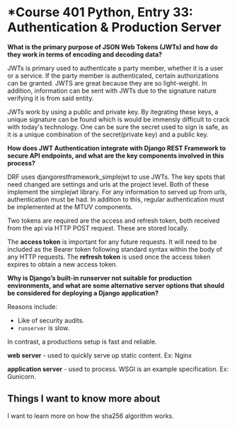 # *Course 401 Python, Entry 33: Authentication & Production Server

**What is the primary purpose of JSON Web Tokens (JWTs) and how do they work in terms of encoding and decoding data?**

JWTs is primary used to authenticate a party member, whether it is a user or a service. If the party member is authenticated, certain authorizations can be granted. JWTS are great because they are so light-weight. In addition, information can be sent with JWTs due to the signature nature verifying it is from said entity.

JWTs work by using a public and private key. By itegrating these keys, a unique signature can be found which is would be immensly difficult to crack with today's technology. One can be sure the secret used to sign is safe, as it is a unique combination of the secret(private key) and a public key.

**How does JWT Authentication integrate with Django REST Framework to secure API endpoints, and what are the key components involved in this process?**

DRF uses djangorestframework_simplejwt to use JWTs. The key spots that need changed are settings and urls at the project level. Both of these implement the simplejwt library. For any information to served up from urls, authentication must be had. In addition to this, regular authentication must be implemented at the MTUV components.

Two tokens are required are the access and refresh token, both received from the api via HTTP POST request. These are stored locally.

The **access token** is important for any future requests. It will need to be included as the Bearer token following standard syntax within the body of any HTTP requests. The **refresh token** is used once the access token expires to obtain a new access token.

**Why is Django’s built-in runserver not suitable for production environments, and what are some alternative server options that should be considered for deploying a Django application?**

Reasons include:

- Like of security audits.
- `runserver` is slow.

In contrast, a productions setup is fast and reliable.

**web server** - used to quickly serve up static content. Ex: Nginx

**application server** - used to process. WSGI is an example specification. Ex: Gunicorn.

## Things I want to know more about

I want to learn more on how the sha256 algorithm works.
